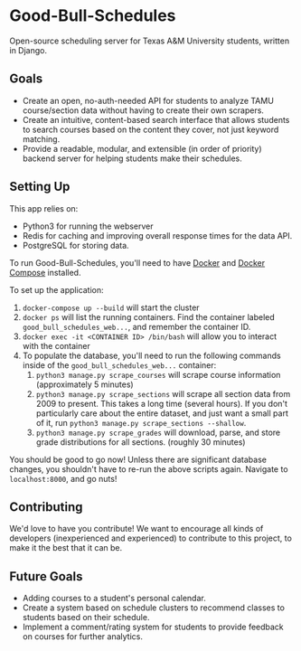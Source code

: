 # Good-Bull-Schedules
Open-source scheduling server for Texas A&amp;M University students, written in Django.

## Goals
- Create an open, no-auth-needed API for students to analyze TAMU course/section data without having to create their own scrapers.
- Create an intuitive, content-based search interface that allows students to search courses based on the content they cover, not just keyword matching.
- Provide a readable, modular, and extensible (in order of priority) backend server for helping students make their schedules.


## Setting Up

This app relies on:
- Python3 for running the webserver
- Redis for caching and improving overall response times for the data API.
- PostgreSQL for storing data.

To run Good-Bull-Schedules, you'll need to have [Docker](https://docs.docker.com/install/) and [Docker Compose](https://docs.docker.com/compose/install/) installed.

To set up the application:

1. `docker-compose up --build` will start the cluster
2. `docker ps` will list the running containers. Find the container labeled `good_bull_schedules_web...`, and remember the container ID.
3. `docker exec -it <CONTAINER ID> /bin/bash` will allow you to interact with the container
4. To populate the database, you'll need to run the following commands inside of the `good_bull_schedules_web...` container:
    1. `python3 manage.py scrape_courses` will scrape course information (approximately 5 minutes)
    2. `python3 manage.py scrape_sections` will scrape all section data from 2009 to present. This takes a long time (several hours). If you don't particularly care about the entire dataset, and just want a small part of it, run `python3 manage.py scrape_sections --shallow`.
    3. `python3 manage.py scrape_grades` will download, parse, and store grade distributions for all sections. (roughly 30 minutes)

You should be good to go now! Unless there are significant database changes, you shouldn't have to re-run the above scripts again. Navigate to `localhost:8000`, and go nuts!


## Contributing
We'd love to have you contribute! We want to encourage all kinds of developers (inexperienced and experienced) to contribute to this project, to make it the best that it can be.

## Future Goals
- Adding courses to a student's personal calendar.
- Create a system based on schedule clusters to recommend classes to students based on their schedule.
- Implement a comment/rating system for students to provide feedback on courses for further analytics.
